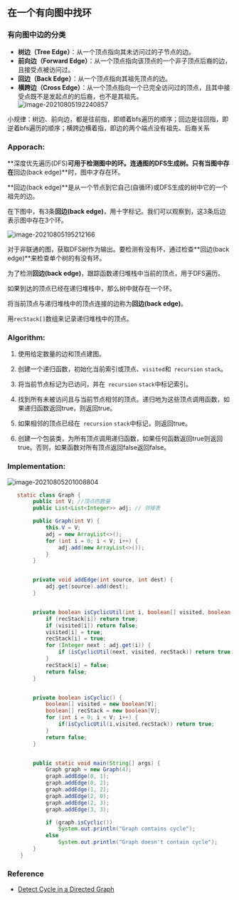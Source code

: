 ## 在一个有向图中找环

### 有向图中边的分类

- **树边（Tree Edge）**：从一个顶点指向其未访问过的子节点的边。
- **前向边（Forward Edge）**：从一个顶点指向该顶点的一个非子顶点后裔的边，且接受点被访问过。
- **回边（Back Edge）**：从一个顶点指向其祖先顶点的边。
- **横跨边（Cross Edge）**：从一个顶点指向一个已完全访问过的顶点，且其中接受点既不是发起点的的后裔，也不是其祖先。
  ![image-20210805192240857](D:\Dev\SrcCode\geek-algorithm-leetcode\src\main\leetcode_manuscripts\graph\在一个有向图中找环.assets\image-20210805192240857.png)

小规律：树边、前向边，都是往前指，即顺着bfs遍历的顺序；回边是往回指，即逆着bfs遍历的顺序；横跨边横着指，即边的两个端点没有祖先、后裔关系





### Apporach:

**深度优先遍历(DFS)**可用于检测图中的环。连通图的DFS生成树。只有当图中存在**回边(back edge)**时，图中才存在环。

**回边(back edge)**是从一个节点到它自己(自循环)或DFS生成的树中它的一个祖先的边。

在下图中，有3条**回边(back edge)**，用十字标记。我们可以观察到，这3条后边表示图中存在3个环。

![image-20210805195212166](D:\Dev\SrcCode\geek-algorithm-leetcode\src\main\leetcode_manuscripts\graph\在一个有向图中找环.assets\image-20210805195212166.png)



对于非联通的图，获取DFS树作为输出。要检测有没有环，通过检查**回边(back edge)**来检查单个树的有没有环。

为了检测**回边(back edge)**，跟踪函数递归堆栈中当前的顶点，用于DFS遍历。

如果到达的顶点已经在递归堆栈中，那么树中就存在一个环。

将当前顶点与递归堆栈中的顶点连接的边称为**回边(back edge)**。

用`recStack[]`数组来记录递归堆栈中的顶点。

### Algorithm:

1. 使用给定数量的边和顶点建图。

2. 创建一个递归函数，初始化当前索引或顶点、`visited`和` recursion` `stack`。

3. 将当前节点标记为已访问，并在` recursion` `stack`中标记索引。

4. 找到所有未被访问且与当前节点相邻的顶点。递归地为这些顶点调用函数，如果递归函数返回true，则返回true。

5. 如果相邻的顶点已经在` recursion` `stack`中标记，则返回true。

6. 创建一个包装类，为所有顶点调用递归函数，如果任何函数返回true则返回true。否则，如果函数对所有顶点返回false返回false。

### **Implementation:** 

![image-20210805201008804](D:\Dev\SrcCode\geek-algorithm-leetcode\src\main\leetcode_manuscripts\graph\在一个有向图中找环.assets\image-20210805201008804.png)



```java
   static class Graph {
        public int V; //顶点的数量
        public List<List<Integer>> adj; // 邻接表

        public Graph(int V) {
            this.V = V;
            adj = new ArrayList<>();
            for (int i = 0; i < V; i++) {
                adj.add(new ArrayList<>());
            }
        }


        private void addEdge(int source, int dest) {
            adj.get(source).add(dest);
        }


        private boolean isCyclicUtil(int i, boolean[] visited, boolean[] recStack) {
            if (recStack[i]) return true;
            if (visited[i]) return false;
            visited[i] = true;
            recStack[i] = true;
            for (Integer next : adj.get(i)) {
                if (isCyclicUtil(next, visited, recStack)) return true;
            }
            recStack[i] = false;
            return false;
        }


        private boolean isCyclic() {
            boolean[] visited = new boolean[V];
            boolean[] recStack = new boolean[V];
            for (int i = 0; i < V; i++) {
                if(isCyclicUtil(i,visited,recStack)) return true;
            }
            return false;
        }


        public static void main(String[] args) {
            Graph graph = new Graph(4);
            graph.addEdge(0, 1);
            graph.addEdge(0, 2);
            graph.addEdge(1, 2);
            graph.addEdge(2, 0);
            graph.addEdge(2, 3);
            graph.addEdge(3, 3);

            if (graph.isCyclic())
                System.out.println("Graph contains cycle");
            else
                System.out.println("Graph doesn't contain cycle");
        }
    }
```

### Reference

-  [Detect Cycle in a Directed Graph](https://www.geeksforgeeks.org/detect-cycle-in-a-graph/)